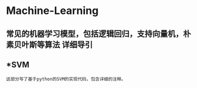 Machine-Learning
================
常见的机器学习模型，包括逻辑回归，支持向量机，朴素贝叶斯等算法
详细导引
--------
## *SVM
    这部分写了基于python的SVM的实现代码，包含详细的注释。

